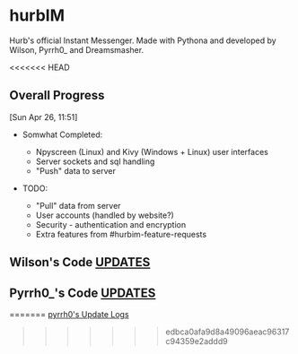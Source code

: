 # hurbIM
Hurb's official Instant Messenger. Made with Pythona and developed by Wilson, Pyrrh0_ and Dreamsmasher.

<<<<<<< HEAD
## Overall Progress
[Sun Apr 26, 11:51]

- Somwhat Completed:
    - Npyscreen (Linux) and Kivy (Windows + Linux) user interfaces
    - Server sockets and sql handling
    - "Push" data to server

- TODO:
    - "Pull" data from server
    - User accounts (handled by website?)
    - Security -  authentication and encryption
    - Extra features from #hurbim-feature-requests

## Wilson's Code [UPDATES](WilsonUpdateLogs)

## Pyrrh0_'s Code [UPDATES](Pyrrh0_UpdateLogs)
=======
[pyrrh0's Update Logs](https://github.com/notPyrrh0/hurbIM/blob/master/gui/UpdateLogs)
>>>>>>> edbca0afa9d8a49096aeac96317c94359e2addd9
